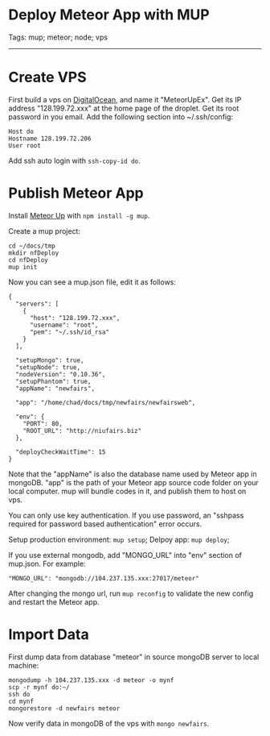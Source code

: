 # Deploy Meteor App with MUP
Tags: mup; meteor; node; vps

------

# Create VPS

First build a vps on [DigitalOcean](https://digitalocean.com/), and name it "MeteorUpEx".
Get its IP address "128.199.72.xxx" at the home page of the droplet.
Get its root password in you email.
Add the following section into ~/.ssh/config:

    Host do
    Hostname 128.199.72.206
    User root

Add ssh auto login with `ssh-copy-id do`.

# Publish Meteor App

Install [Meteor Up](https://github.com/arunoda/meteor-up) with `npm install -g mup`.

Create a mup project:

    cd ~/docs/tmp
    mkdir nfDeploy
    cd nfDeploy
    mup init

Now you can see a mup.json file, edit it as follows:

    {
      "servers": [
        {
          "host": "128.199.72.xxx",
          "username": "root",
          "pem": "~/.ssh/id_rsa"
        }
      ],

      "setupMongo": true,
      "setupNode": true,
      "nodeVersion": "0.10.36",
      "setupPhantom": true,
      "appName": "newfairs",

      "app": "/home/chad/docs/tmp/newfairs/newfairsweb",

      "env": {
        "PORT": 80,
        "ROOT_URL": "http://niufairs.biz"
      },

      "deployCheckWaitTime": 15
    }

Note that the "appName" is also the database name used by Meteor app in mongoDB.
"app" is the path of your Meteor app source code folder on your local computer.
mup will bundle codes in it, and publish them to host on vps.

You can only use key authentication.
If you use password, an "sshpass required for password based authentication" error occurs.

Setup production environment: `mup setup`;
Delpoy app: `mup deploy`;

If you use external mongodb, add "MONGO_URL" into "env" section of mup.json. For example: 

    "MONGO_URL": "mongodb://104.237.135.xxx:27017/meteor"

After changing the mongo url, run `mup reconfig` to validate the new config and restart the Meteor app.

# Import Data

First dump data from database "meteor" in source mongoDB server to local machine:

    mongodump -h 104.237.135.xxx -d meteor -o mynf
    scp -r mynf do:~/
    ssh do
    cd mynf
    mongorestore -d newfairs meteor

Now verify data in mongoDB of the vps with `mongo newfairs`.

